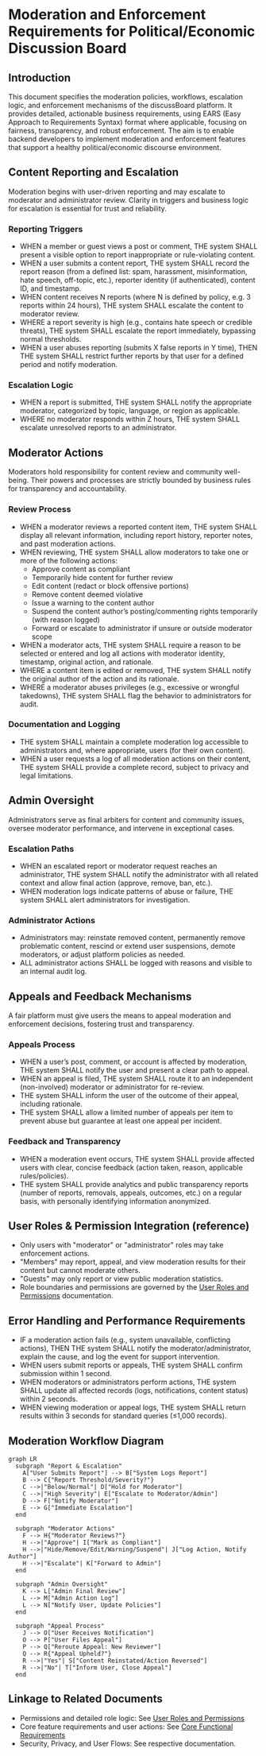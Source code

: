 # Moderation and Enforcement Requirements for Political/Economic Discussion Board

## Introduction
This document specifies the moderation policies, workflows, escalation logic, and enforcement mechanisms of the discussBoard platform. It provides detailed, actionable business requirements, using EARS (Easy Approach to Requirements Syntax) format where applicable, focusing on fairness, transparency, and robust enforcement. The aim is to enable backend developers to implement moderation and enforcement features that support a healthy political/economic discourse environment.

## Content Reporting and Escalation
Moderation begins with user-driven reporting and may escalate to moderator and administrator review. Clarity in triggers and business logic for escalation is essential for trust and reliability.

### Reporting Triggers
- WHEN a member or guest views a post or comment, THE system SHALL present a visible option to report inappropriate or rule-violating content.
- WHEN a user submits a content report, THE system SHALL record the report reason (from a defined list: spam, harassment, misinformation, hate speech, off-topic, etc.), reporter identity (if authenticated), content ID, and timestamp.
- WHEN content receives N reports (where N is defined by policy, e.g. 3 reports within 24 hours), THE system SHALL escalate the content to moderator review.
- WHERE a report severity is high (e.g., contains hate speech or credible threats), THE system SHALL escalate the report immediately, bypassing normal thresholds.
- WHEN a user abuses reporting (submits X false reports in Y time), THEN THE system SHALL restrict further reports by that user for a defined period and notify moderation.

### Escalation Logic
- WHEN a report is submitted, THE system SHALL notify the appropriate moderator, categorized by topic, language, or region as applicable.
- WHERE no moderator responds within Z hours, THE system SHALL escalate unresolved reports to an administrator.

## Moderator Actions
Moderators hold responsibility for content review and community well-being. Their powers and processes are strictly bounded by business rules for transparency and accountability.

### Review Process
- WHEN a moderator reviews a reported content item, THE system SHALL display all relevant information, including report history, reporter notes, and past moderation actions.
- WHEN reviewing, THE system SHALL allow moderators to take one or more of the following actions:
  - Approve content as compliant
  - Temporarily hide content for further review
  - Edit content (redact or block offensive portions)
  - Remove content deemed violative
  - Issue a warning to the content author
  - Suspend the content author’s posting/commenting rights temporarily (with reason logged)
  - Forward or escalate to administrator if unsure or outside moderator scope
- WHEN a moderator acts, THE system SHALL require a reason to be selected or entered and log all actions with moderator identity, timestamp, original action, and rationale.
- WHERE a content item is edited or removed, THE system SHALL notify the original author of the action and its rationale.
- WHERE a moderator abuses privileges (e.g., excessive or wrongful takedowns), THE system SHALL flag the behavior to administrators for audit.

### Documentation and Logging
- THE system SHALL maintain a complete moderation log accessible to administrators and, where appropriate, users (for their own content).
- WHEN a user requests a log of all moderation actions on their content, THE system SHALL provide a complete record, subject to privacy and legal limitations.

## Admin Oversight
Administrators serve as final arbiters for content and community issues, oversee moderator performance, and intervene in exceptional cases.

### Escalation Paths
- WHEN an escalated report or moderator request reaches an administrator, THE system SHALL notify the administrator with all related context and allow final action (approve, remove, ban, etc.).
- WHEN moderation logs indicate patterns of abuse or failure, THE system SHALL alert administrators for investigation.

### Administrator Actions
- Administrators may: reinstate removed content, permanently remove problematic content, rescind or extend user suspensions, demote moderators, or adjust platform policies as needed.
- ALL administrator actions SHALL be logged with reasons and visible to an internal audit log.

## Appeals and Feedback Mechanisms
A fair platform must give users the means to appeal moderation and enforcement decisions, fostering trust and transparency.

### Appeals Process
- WHEN a user’s post, comment, or account is affected by moderation, THE system SHALL notify the user and present a clear path to appeal.
- WHEN an appeal is filed, THE system SHALL route it to an independent (non-involved) moderator or administrator for re-review.
- THE system SHALL inform the user of the outcome of their appeal, including rationale.
- THE system SHALL allow a limited number of appeals per item to prevent abuse but guarantee at least one appeal per incident.

### Feedback and Transparency
- WHEN a moderation event occurs, THE system SHALL provide affected users with clear, concise feedback (action taken, reason, applicable rules/policies).
- THE system SHALL provide analytics and public transparency reports (number of reports, removals, appeals, outcomes, etc.) on a regular basis, with personally identifying information anonymized.

## User Roles & Permission Integration (reference)
- Only users with "moderator" or "administrator" roles may take enforcement actions.
- "Members" may report, appeal, and view moderation results for their content but cannot moderate others.
- "Guests" may only report or view public moderation statistics.
- Role boundaries and permissions are governed by the [User Roles and Permissions](./03-user-roles-and-permissions.md) documentation.

## Error Handling and Performance Requirements
- IF a moderation action fails (e.g., system unavailable, conflicting actions), THEN THE system SHALL notify the moderator/administrator, explain the cause, and log the event for support intervention.
- WHEN users submit reports or appeals, THE system SHALL confirm submission within 1 second.
- WHEN moderators or administrators perform actions, THE system SHALL update all affected records (logs, notifications, content status) within 2 seconds.
- WHEN viewing moderation or appeal logs, THE system SHALL return results within 3 seconds for standard queries (≤1,000 records).

## Moderation Workflow Diagram

```mermaid
graph LR
  subgraph "Report & Escalation"
    A["User Submits Report"] --> B["System Logs Report"]
    B --> C{"Report Threshold/Severity?"}
    C -->|"Below/Normal"| D["Hold for Moderator"]
    C -->|"High Severity"| E["Escalate to Moderator/Admin"]
    D --> F["Notify Moderator"]
    E --> G["Immediate Escalation"]
  end
  
  subgraph "Moderator Actions"
    F --> H{"Moderator Reviews?"}
    H -->|"Approve"| I["Mark as Compliant"]
    H -->|"Hide/Remove/Edit/Warning/Suspend"| J["Log Action, Notify Author"]
    H -->|"Escalate"| K["Forward to Admin"]
  end
  
  subgraph "Admin Oversight"
    K --> L["Admin Final Review"]
    L --> M["Admin Action Log"]
    L --> N["Notify User, Update Policies"]
  end

  subgraph "Appeal Process"
    J --> O["User Receives Notification"]
    O --> P["User Files Appeal"]
    P --> Q["Reroute Appeal: New Reviewer"]
    Q --> R{"Appeal Upheld?"}
    R -->|"Yes"| S["Content Reinstated/Action Reversed"]
    R -->|"No"| T["Inform User, Close Appeal"]
  end
```

## Linkage to Related Documents
- Permissions and detailed role logic: See [User Roles and Permissions](./03-user-roles-and-permissions.md)
- Core feature requirements and user actions: See [Core Functional Requirements](./04-core-functional-requirements.md)
- Security, Privacy, and User Flows: See respective documentation.

